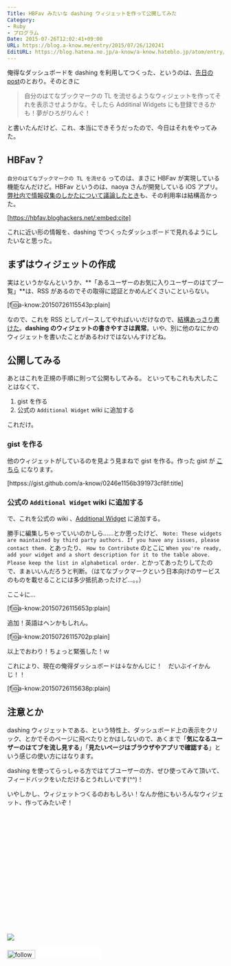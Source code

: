 ```yaml
---
Title: HBFav みたいな dashing ウィジェットを作って公開してみた
Category:
- Ruby
- プログラム
Date: 2015-07-26T12:02:41+09:00
URL: https://blog.a-know.me/entry/2015/07/26/120241
EditURL: https://blog.hatena.ne.jp/a-know/a-know.hateblo.jp/atom/entry/8454420450103200893
---
```


俺得なダッシュボードを dashing を利用してつくった、というのは、[先日の post](https://blog.a-know.me/entry/2015/07/19/100605)のとおり。そのときに


> 自分のはてなブックマークの TL を流せるようなウィジェットを作ってそれを表示させようかな。そしたら Additinal Widgets にも登録できるかも！夢がひろがりんぐ！


と書いたんだけど、これ、本当にできそうだったので、今日はそれをやってみた。



<!-- more -->



## HBFav？
`自分のはてなブックマークの TL を流せる` ってのは、まさに HBFav が実現している機能なんだけど。HBFav というのは、naoya さんが開発している iOS アプリ。[弊社内で情報収集のしかたについて議論したとき](http://tech.feedforce.jp/gathering-information.html)も、その利用率は結構高かった。



[https://hbfav.bloghackers.net/:embed:cite]



これに近い形の情報を、dashing でつくったダッシュボードで見れるようにしたいなと思った。


## まずはウィジェットの作成
実はというかなんというか、**「あるユーザーのお気に入りユーザーのはてブ一覧」**は、RSS があるのでその取得に認証とかめんどくさいこといらない。



[f:id:a-know:20150726115543p:plain]



なので、これを RSS としてパースしてやればいいだけなので、[結構あっさり書けた](https://github.com/a-know/a-know-dashing/pull/8)。**dashing のウィジェットの書きやすさは異常**。いや、別に他のなにかのウィジェットを書いたことがあるわけではないんすけどね。


## 公開してみる
あとはこれを正規の手順に則って公開もしてみる。
といってもこれも大したことはなくて、


1. gist を作る
1. 公式の `Additional Widget` wiki に追加する


これだけ。


### gist を作る
他のウィジェットがしているのを見よう見まねで gist を作る。作った gist が [こちら](https://gist.github.com/a-know/0246e1156b391973cf8f) になります。




[httpss://gist.github.com/a-know/0246e1156b391973cf8f:title]




### 公式の `Additional Widget` wiki に追加する
で、これを公式の wiki 、[Additional Widget](https://github.com/Shopify/dashing/wiki/Additional-Widgets) に追加する。


勝手に編集しちゃっていいのかしら......とか思ったけど、 `Note: These widgets are maintained by third party authors. If you have any issues, please contact them.` とあったり、 `How to Contribute` のとこに `When you're ready, add your widget and a short description for it to the table above. Please keep the list in alphabetical order.` とかってあったりしてたので、まぁいいんだろうと判断。（はてなブックマークという日本向けのサービスのものを載せることには多少抵抗あったけど...。。）


ここ↓に...




[f:id:a-know:20150726115653p:plain]




追加！英語はヘンかもしれん。



[f:id:a-know:20150726115702p:plain]



以上でおわり！ちょっと緊張した！ｗ


これにより、現在の俺得ダッシュボードは↓なかんじに！　だいぶイイかんじ！！


[f:id:a-know:20150726115638p:plain]


## 注意とか
dashing ウィジェットである、という特性上、ダッシュボード上の表示をクリック、とかでそのページに飛べたりとかはしないので、あくまで「**気になるユーザーのはてブを流し見する**」「**見たいページはブラウザやアプリで確認する**」という感じの使い方にはなります。

dashing を使ってらっしゃる方ではてブユーザーの方、ぜひ使ってみて頂いて、フィードバックをいただけるとうれしいです(^^)！


いやしかし、ウィジェットつくるのおもしろい！なんか他にもいろんなウィジェット、作ってみたいぞ！


<div>
<br>
<script async src="//pagead2.googlesyndication.com/pagead/js/adsbygoogle.js"></script>
<!-- article-bottom2 -->
<ins class="adsbygoogle"
     style="display:inline-block;width:300px;height:250px"
     data-ad-client="ca-pub-3463034538369189"
     data-ad-slot="5274552934"></ins>
<script>
(adsbygoogle = window.adsbygoogle || []).push({});
</script>

<a href="http://bit.ly/grass-graph" target='blank' rel="nofollow"><img src="https://cdn-ak.f.st-hatena.com/images/fotolife/a/a-know/20170405/20170405220342.png"></a>
<br>
</div>

<div>
<a href='http://cloud.feedly.com/#subscription%2Ffeed%2Fhttp%3A%2F%2Fblog.a-know.me%2Ffeed'  target='blank'><img id='feedlyFollow' src='//s3.feedly.com/img/follows/feedly-follow-rectangle-volume-small_2x.png' alt='follow us in feedly' width='65' height='20'></a>



<iframe src="//blog.hatena.ne.jp/a-know/a-know.hateblo.jp/subscribe/iframe" allowtransparency="true" frameborder="0" scrolling="no" width="150" height="28"></iframe>
</div>

